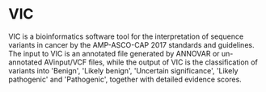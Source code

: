 # VIC
VIC is a bioinformatics software tool for the interpretation of sequence variants in cancer by the AMP-ASCO-CAP 2017 standards and guidelines. The input to VIC is an annotated file generated by ANNOVAR or un-annotated AVinput/VCF files, while the output of VIC is the classification of variants into 'Benign', 'Likely benign', 'Uncertain significance', 'Likely pathogenic' and 'Pathogenic', together with detailed evidence scores.
